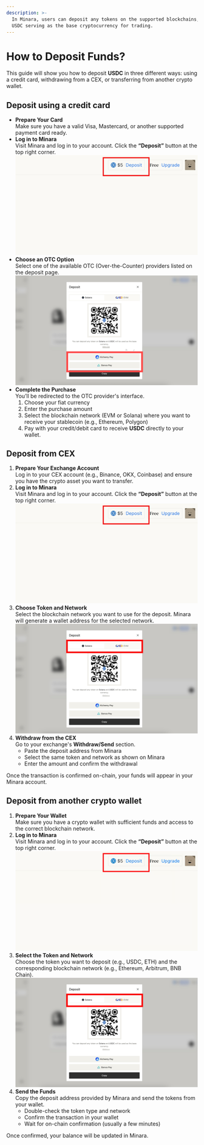 ```yaml
---
description: >-
  In Minara, users can deposit any tokens on the supported blockchains, with
  USDC serving as the base cryptocurrency for trading.
---
```


# How to Deposit Funds?

This guide will show you how to deposit **USDC** in three different ways: using a credit card, withdrawing from a CEX, or transferring from another crypto wallet.

## Deposit using a credit card

* **Prepare Your Card**\
  Make sure you have a valid Visa, Mastercard, or another supported payment card ready.
* **Log in to Minara**\
  Visit Minara and log in to your account. Click the **“Deposit”** button at the top right corner.![](<../../.gitbook/assets/image (9).png>)
* **Choose an OTC Option**\
  Select one of the available OTC (Over-the-Counter) providers listed on the deposit page.![](<../../.gitbook/assets/image (10).png>)
* **Complete the Purchase**\
  You’ll be redirected to the OTC provider's interface.
  1. Choose your fiat currency
  2. Enter the purchase amount
  3. Select the blockchain network (EVM or Solana) where you want to receive your stablecoin (e.g., Ethereum, Polygon)
  4. Pay with your credit/debit card to receive **USDC** directly to your wallet.

## Deposit from CEX

1. **Prepare Your Exchange Account**\
   Log in to your CEX account (e.g., Binance, OKX, Coinbase) and ensure you have the crypto asset you want to transfer.
2. **Log in to Minara**\
   Visit Minara and log in to your account. Click the **“Deposit”** button at the top right corner.![](<../../.gitbook/assets/image (9).png>)
3. **Choose Token and Network**\
   Select the blockchain network you want to use for the deposit. Minara will generate a wallet address for the selected network.                 ![](<../../.gitbook/assets/image (8).png>)
4. **Withdraw from the CEX**\
   Go to your exchange's **Withdraw/Send** section.
   * Paste the deposit address from Minara
   * Select the same token and network as shown on Minara
   * Enter the amount and confirm the withdrawal

Once the transaction is confirmed on-chain, your funds will appear in your Minara account.

## Deposit from another crypto wallet

1. **Prepare Your Wallet**\
   Make sure you have a crypto wallet with sufficient funds and access to the correct blockchain network.
2. **Log in to Minara**\
   Visit Minara and log in to your account. Click the **“Deposit”** button at the top right corner.![](<../../.gitbook/assets/image (7).png>)
3. **Select the Token and Network**\
   Choose the token you want to deposit (e.g., USDC, ETH) and the corresponding blockchain network (e.g., Ethereum, Arbitrum, BNB Chain).![](<../../.gitbook/assets/image (8).png>)
4. **Send the Funds**\
   Copy the deposit address provided by Minara and send the tokens from your wallet.
   * Double-check the token type and network
   * Confirm the transaction in your wallet
   * Wait for on-chain confirmation (usually a few minutes)

Once confirmed, your balance will be updated in Minara.
